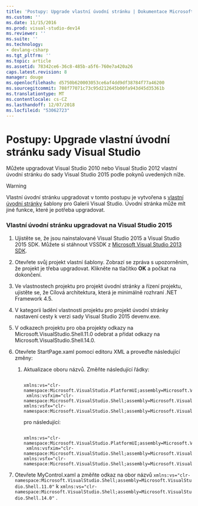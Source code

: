 ```yaml
---
title: 'Postupy: Upgrade vlastní úvodní stránku | Dokumentace Microsoftu'
ms.custom: ''
ms.date: 11/15/2016
ms.prod: visual-studio-dev14
ms.reviewer: ''
ms.suite: ''
ms.technology:
- devlang-csharp
ms.tgt_pltfrm: ''
ms.topic: article
ms.assetid: 78342ce6-36c8-485b-a5f6-760e7a420a26
caps.latest.revision: 8
manager: douge
ms.openlocfilehash: d5750b620003053ce6af4dd9df38784f77a46200
ms.sourcegitcommit: 708f77071c73c95d212645b00fa943d45d35361b
ms.translationtype: MT
ms.contentlocale: cs-CZ
ms.lasthandoff: 12/07/2018
ms.locfileid: "53062723"
---
```

# <a name="how-to-upgrade-a-visual-studio-custom-start-page"></a>Postupy: Upgrade vlastní úvodní stránku sady Visual Studio
Můžete upgradovat Visual Studio 2010 nebo Visual Studio 2012 vlastní úvodní stránku do sady Visual Studio 2015 podle pokynů uvedených níže.

> [!WARNING]
>  Vlastní úvodní stránku upgradovat v tomto postupu je vytvořena s [vlastní úvodní stránky](http://visualstudiogallery.msdn.microsoft.com/f655a5dc-1a2d-4eca-b774-76c352c03b87) šablony pro Galerii Visual Studio. Úvodní stránka může mít jiné funkce, které je potřeba upgradovat.

### <a name="to-upgrade-a-custom-start-page-to-visual-studio-2015"></a>Vlastní úvodní stránku upgradovat na Visual Studio 2015

1.  Ujistěte se, že jsou nainstalované Visual Studio 2015 a Visual Studio 2015 SDK. Můžete si stáhnout VSSDK z [Microsoft Visual Studio 2013 SDK](http://go.microsoft.com/?linkid=9863867).

2.  Otevřete svůj projekt vlastní šablony. Zobrazí se zpráva s upozorněním, že projekt je třeba upgradovat. Klikněte na tlačítko **OK** a počkat na dokončení.

3.  Ve vlastnostech projektu pro projekt úvodní stránky a řízení projektu, ujistěte se, že Cílová architektura, která je minimálně rozhraní .NET Framework 4.5.

4.  V kategorii ladění vlastnosti projektu pro projekt úvodní stránky nastavení cesty k verzi sady Visual Studio 2015 devenv.exe.

5.  V odkazech projektu pro oba projekty odkazy na Microsoft.VisualStudio.Shell.11.0 odebrat a přidat odkazy na Microsoft.VisualStudio.Shell.14.0.

6.  Otevřete StartPage.xaml pomocí editoru XML a proveďte následující změny:

    1.  Aktualizace oboru názvů. Změňte následující řádky:

        ```

        xmlns:vs="clr-namespace:Microsoft.VisualStudio.PlatformUI;assembly=Microsoft.VisualStudio.Shell.11.0"
         xmlns:vsfxim="clr-namespace:Microsoft.VisualStudio.Shell;assembly=Microsoft.VisualStudio.Shell.Immutable.11.0"
        xmlns:vsfx="clr-namespace:Microsoft.VisualStudio.Shell;assembly=Microsoft.VisualStudio.Shell.11.0"
        ```

         pro následující:

        ```

        xmlns:vs="clr-namespace:Microsoft.VisualStudio.PlatformUI;assembly=Microsoft.VisualStudio.Shell.142.0"
         xmlns:vsfxim="clr-namespace:Microsoft.VisualStudio.Shell;assembly=Microsoft.VisualStudio.Shell.Immutable.14.0"
        xmlns:vsfx="clr-namespace:Microsoft.VisualStudio.Shell;assembly=Microsoft.VisualStudio.Shell.14.0"
        ```

7.  Otevřete MyControl.xaml a změňte odkaz na obor názvů `xmlns:vs="clr-namespace:Microsoft.VisualStudio.Shell;assembly=Microsoft.VisualStudio.Shell.11.0"` k `xmlns:vs="clr-namespace:Microsoft.VisualStudio.Shell;assembly=Microsoft.VisualStudio.Shell.14.0"` .